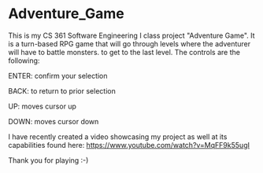 # Adventure_Game

This is my CS 361 Software Engineering I class project "Adventure Game". It is a turn-based RPG game that will go through levels where the adventurer will have to battle monsters. to get to the last level. The controls are the following:

ENTER: confirm your selection

BACK: to return to prior selection

UP: moves cursor up 

DOWN: moves cursor down 

I have recently created a video showcasing my project as well at its capabilities found here: https://www.youtube.com/watch?v=MqFF9k55ugI

Thank you for playing :-) 
